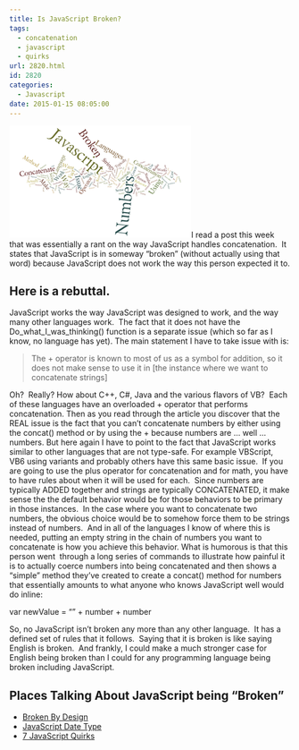 ```yaml
---
title: Is JavaScript Broken?
tags:
  - concatenation
  - javascript
  - quirks
url: 2820.html
id: 2820
categories:
  - Javascript
date: 2015-01-15 08:05:00
---
```


![IsJavaScriptBroken](/uploads/2015/01/IsJavaScriptBroken.png "IsJavaScriptBroken")I read a post this week that was essentially a rant on the way JavaScript handles concatenation.  It states that JavaScript is in someway “broken” (without actually using that word) because JavaScript does not work the way this person expected it to.

Here is a rebuttal.
-------------------

JavaScript works the way JavaScript was designed to work, and the way many other languages work.  The fact that it does not have the Do\_what\_I\_was\_thinking() function is a separate issue (which so far as I know, no language has yet). The main statement I have to take issue with is:

> The + operator is known to most of us as a symbol for addition, so it does not make sense to use it in \[the instance where we want to concatenate strings\]

Oh?  Really? How about C++, C#, Java and the various flavors of VB?  Each of these languages have an overloaded + operator that performs concatenation. Then as you read through the article you discover that the REAL issue is the fact that you can’t concatenate numbers by either using the concat() method or by using the + because numbers are … well … numbers. But here again I have to point to the fact that JavaScript works similar to other languages that are not type-safe. For example VBScript, VB6 using variants and probably others have this same basic issue.  If you are going to use the plus operator for concatenation and for math, you have to have rules about when it will be used for each.  Since numbers are typically ADDED together and strings are typically CONCATENATED, it make sense the the default behavior would be for those behaviors to be primary in those instances.  In the case where you want to concatenate two numbers, the obvious choice would be to somehow force them to be strings instead of numbers.  And in all of the languages I know of where this is needed, putting an empty string in the chain of numbers you want to concatenate is how you achieve this behavior. What is humorous is that this person went  through a long series of commands to illustrate how painful it is to actually coerce numbers into being concatenated and then shows a “simple” method they’ve created to create a concat() method for numbers that essentially amounts to what anyone who knows JavaScript well would do inline:

var newValue = “” + number + number

So, no JavaScript isn’t broken any more than any other language.  It has a defined set of rules that it follows.  Saying that it is broken is like saying English is broken.  And frankly, I could make a much stronger case for English being broken than I could for any programming language being broken including JavaScript.

Places Talking About JavaScript being “Broken”
----------------------------------------------

*   [Broken By Design](//scottdowne.wordpress.com/2010/07/30/javascript-broken-as-intended/)
*   [JavaScript Date Type](//codeofmatt.com/2013/06/07/javascript-date-type-is-horribly-broken/)
*   [7 JavaScript Quirks](//developer.telerik.com/featured/seven-javascript-quirks-i-wish-id-known-about/)
